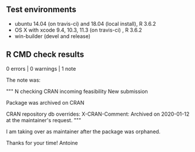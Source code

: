 ## Test environments
* ubuntu 14.04 (on travis-ci) and 18.04 (local install), R 3.6.2
* OS X with xcode 9.4, 10.3, 11.3 (on travis-ci) , R 3.6.2
* win-builder (devel and release)

## R CMD check results

0 errors | 0 warnings | 1 note

The note was:

"""
N  checking CRAN incoming feasibility
   New submission
   
   Package was archived on CRAN
   
   CRAN repository db overrides:
     X-CRAN-Comment: Archived on 2020-01-12 at the maintainer's request.
"""

I am taking over as maintainer after the package was orphaned.

Thanks for your time!
Antoine
